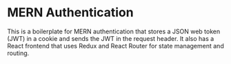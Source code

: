 # MERN Authentication

This is a boilerplate for MERN authentication that stores a JSON web token (JWT) in a cookie and sends the JWT in the request header. It also has a React frontend that uses Redux and React Router for state management and routing.
